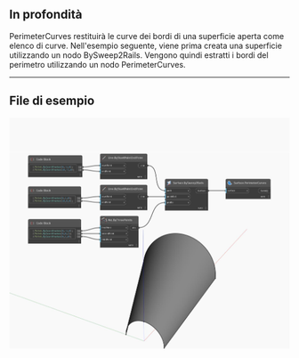 ## In profondità
PerimeterCurves restituirà le curve dei bordi di una superficie aperta come elenco di curve. Nell'esempio seguente, viene prima creata una superficie utilizzando un nodo BySweep2Rails. Vengono quindi estratti i bordi del perimetro utilizzando un nodo PerimeterCurves.
___
## File di esempio

![PerimeterCurves](./Autodesk.DesignScript.Geometry.Surface.PerimeterCurves_img.jpg)

